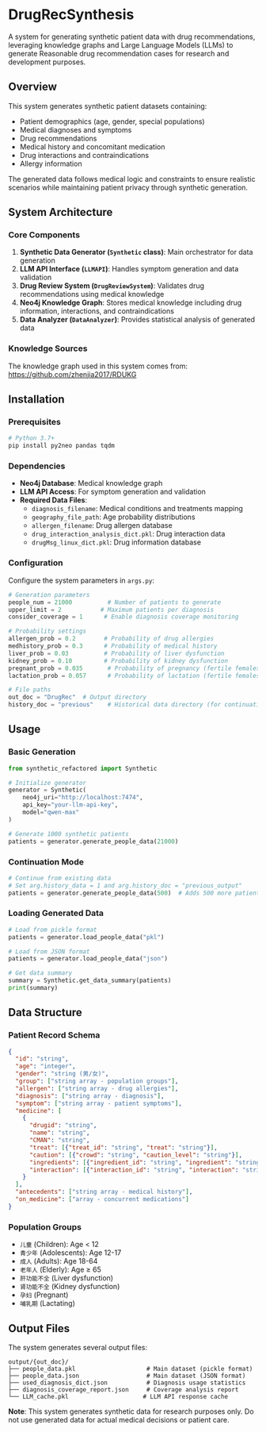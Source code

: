 # DrugRecSynthesis

A  system for generating synthetic patient data with drug recommendations, leveraging knowledge graphs and Large Language Models (LLMs) to generate Reasonable drug recommendation cases for research and development purposes.

## Overview

This system generates synthetic patient datasets containing:
- Patient demographics (age, gender, special populations)
- Medical diagnoses and symptoms  
- Drug recommendations
- Medical history and concomitant medication
- Drug interactions and contraindications
- Allergy information

The generated data follows medical logic and constraints to ensure realistic scenarios while maintaining patient privacy through synthetic generation.

## System Architecture

### Core Components

1. **Synthetic Data Generator (`Synthetic` class)**: Main orchestrator for data generation
2. **LLM API Interface (`LLMAPI`)**: Handles symptom generation and data validation
3. **Drug Review System (`DrugReviewSystem`)**: Validates drug recommendations using medical knowledge
4. **Neo4j Knowledge Graph**: Stores medical knowledge including drug information, interactions, and contraindications
5. **Data Analyzer (`DataAnalyzer`)**: Provides statistical analysis of generated data

### Knowledge Sources
The knowledge graph used in this system comes from: https://github.com/zhenjia2017/RDUKG


## Installation

### Prerequisites

```bash
# Python 3.7+
pip install py2neo pandas tqdm
```

### Dependencies

- **Neo4j Database**: Medical knowledge graph
- **LLM API Access**: For symptom generation and validation
- **Required Data Files**:
  - `diagnosis_filename`: Medical conditions and treatments mapping
  - `geography_file_path`: Age probability distributions
  - `allergen_filename`: Drug allergen database
  - `drug_interaction_analysis_dict.pkl`: Drug interaction data
  - `drugMsg_linux_dict.pkl`: Drug information database

### Configuration

Configure the system parameters in `args.py`:

```python
# Generation parameters
people_num = 21000          # Number of patients to generate
upper_limit = 2           # Maximum patients per diagnosis
consider_coverage = 1      # Enable diagnosis coverage monitoring

# Probability settings
allergen_prob = 0.2        # Probability of drug allergies
medhistory_prob = 0.3      # Probability of medical history
liver_prob = 0.03          # Probability of liver dysfunction
kidney_prob = 0.10         # Probability of kidney dysfunction
pregnant_prob = 0.035       # Probability of pregnancy (fertile females)
lactation_prob = 0.057      # Probability of lactation (fertile females)

# File paths
out_doc = "DrugRec"  # Output directory
history_doc = "previous"    # Historical data directory (for continuation)
```

## Usage

### Basic Generation

```python
from synthetic_refactored import Synthetic

# Initialize generator
generator = Synthetic(
    neo4j_uri="http://localhost:7474",
    api_key="your-llm-api-key",
    model="qwen-max"
)

# Generate 1000 synthetic patients
patients = generator.generate_people_data(21000)
```

### Continuation Mode

```python
# Continue from existing data
# Set arg.history_data = 1 and arg.history_doc = "previous_output"
patients = generator.generate_people_data(500)  # Adds 500 more patients
```

### Loading Generated Data

```python
# Load from pickle format
patients = generator.load_people_data("pkl")

# Load from JSON format  
patients = generator.load_people_data("json")

# Get data summary
summary = Synthetic.get_data_summary(patients)
print(summary)
```

## Data Structure

### Patient Record Schema

```json
{
  "id": "string",
  "age": "integer", 
  "gender": "string (男/女)",
  "group": ["string array - population groups"],
  "allergen": ["string array - drug allergies"],
  "diagnosis": ["string array - diagnosis"],
  "symptom": ["string array - patient symptoms"],
  "medicine": [
    {
      "drugid": "string",
      "name": "string", 
      "CMAN": "string",
      "treat": [{"treat_id": "string", "treat": "string"}],
      "caution": [{"crowd": "string", "caution_level": "string"}],
      "ingredients": [{"ingredient_id": "string", "ingredient": "string"}],
      "interaction": [{"interaction_id": "string", "interaction": "string"}]
    }
  ],
  "antecedents": ["string array - medical history"],
  "on_medicine": ["array - concurrent medications"]
}
```

### Population Groups

- `儿童` (Children): Age < 12
- `青少年` (Adolescents): Age 12-17  
- `成人` (Adults): Age 18-64
- `老年人` (Elderly): Age ≥ 65
- `肝功能不全` (Liver dysfunction)
- `肾功能不全` (Kidney dysfunction)
- `孕妇` (Pregnant)
- `哺乳期` (Lactating)

## Output Files

The system generates several output files:

```
output/{out_doc}/
├── people_data.pkl                    # Main dataset (pickle format)
├── people_data.json                   # Main dataset (JSON format)
├── used_diagnosis_dict.json           # Diagnosis usage statistics
├── diagnosis_coverage_report.json     # Coverage analysis report
└── LLM_cache.pkl                     # LLM API response cache
```

**Note**: This system generates synthetic data for research purposes only. Do not use generated data for actual medical decisions or patient care. 